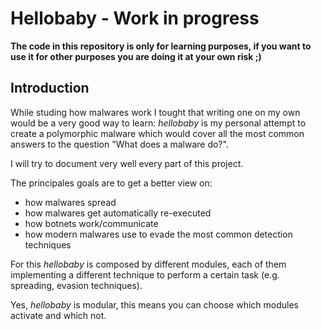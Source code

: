 # Hellobaby - Work in progress 


**The code in this repository is only for learning purposes, 
if you want to use it for other purposes you are doing it at 
your own risk ;)**


## Introduction

While studing how malwares work I tought that writing one on my own would be
a very good way to learn: *hellobaby* is my personal attempt to create a
polymorphic malware which would cover all the most common answers to the
question "What does a malware do?".

I will try to document very well every part of this project.

The principales goals are to get a better view on:

- how malwares spread
- how malwares get automatically re-executed
- how botnets work/communicate
- how modern malwares use to evade the most common detection techniques


For this *hellobaby* is composed by different modules, each of them
implementing a different technique to perform a certain task (e.g. spreading,
evasion techniques).

Yes, *hellobaby* is modular, this means you can choose which modules activate
and which not. 




